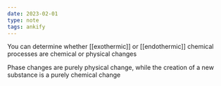 ```yaml
---
date: 2023-02-01
type: note
tags: ankify
---
```


You can determine whether [[exothermic]] or [[endothermic]] chemical processes are chemical or physical changes

Phase changes are purely physical change, while the creation of a new substance is a purely chemical change
